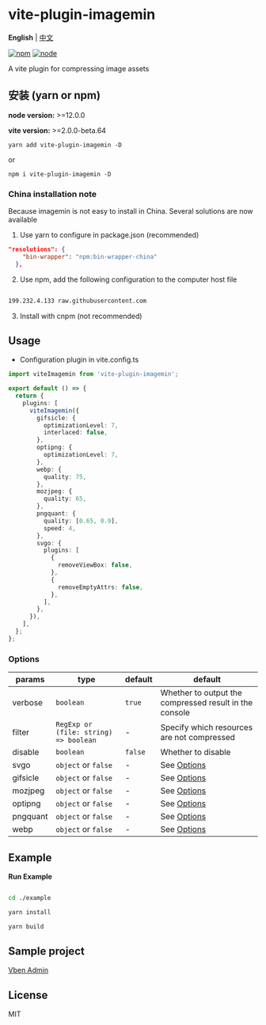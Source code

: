 # vite-plugin-imagemin

**English** | [中文](./README.zh_CN.md)

[![npm][npm-img]][npm-url] [![node][node-img]][node-url]

A vite plugin for compressing image assets

## 安装 (yarn or npm)

**node version:** >=12.0.0

**vite version:** >=2.0.0-beta.64

```
yarn add vite-plugin-imagemin -D
```

or

```
npm i vite-plugin-imagemin -D
```

### China installation note

Because imagemin is not easy to install in China. Several solutions are now available

1. Use yarn to configure in package.json (recommended)

```json
"resolutions": {
    "bin-wrapper": "npm:bin-wrapper-china"
  },

```

2. Use npm, add the following configuration to the computer host file

```bash

199.232.4.133 raw.githubusercontent.com
```

3. Install with cnpm (not recommended)

## Usage

- Configuration plugin in vite.config.ts

```ts
import viteImagemin from 'vite-plugin-imagemin';

export default () => {
  return {
    plugins: [
      viteImagemin({
        gifsicle: {
          optimizationLevel: 7,
          interlaced: false,
        },
        optipng: {
          optimizationLevel: 7,
        },
        webp: {
          quality: 75,
        },
        mozjpeg: {
          quality: 65,
        },
        pngquant: {
          quality: [0.65, 0.9],
          speed: 4,
        },
        svgo: {
          plugins: [
            {
              removeViewBox: false,
            },
            {
              removeEmptyAttrs: false,
            },
          ],
        },
      }),
    ],
  };
};
```

### Options

| params | type | default | default |
| --- | --- | --- | --- |
| verbose | `boolean` | `true` | Whether to output the compressed result in the console |
| filter | `RegExp or (file: string) => boolean` | - | Specify which resources are not compressed |
| disable | `boolean` | `false` | Whether to disable |
| svgo | `object` or `false` | - | See [Options](https://github.com/svg/svgo/#what-it-can-do) |
| gifsicle | `object` or `false` | - | See [Options](https://github.com/imagemin/imagemin-gifsicle) |
| mozjpeg | `object` or `false` | - | See [Options](https://github.com/imagemin/imagemin-mozjpeg) |
| optipng | `object` or `false` | - | See [Options](https://github.com/imagemin/imagemin-optipng) |
| pngquant | `object` or `false` | - | See [Options](https://github.com/imagemin/imagemin-pngquant) |
| webp | `object` or `false` | - | See [Options](https://github.com/imagemin/imagemin-webp) |

## Example

**Run Example**

```bash

cd ./example

yarn install

yarn build

```

## Sample project

[Vben Admin](https://github.com/anncwb/vue-vben-admin)

## License

MIT

[npm-img]: https://img.shields.io/npm/v/vite-plugin-style-import.svg
[npm-url]: https://npmjs.com/package/vite-plugin-style-import
[node-img]: https://img.shields.io/node/v/vite-plugin-style-import.svg
[node-url]: https://nodejs.org/en/about/releases/
